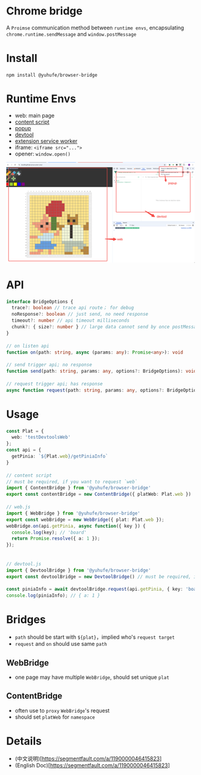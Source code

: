 # Chrome bridge

A `Proimse` communication method between `runtime envs`, encapsulating `chrome.runtime.sendMessage` and `window.postMessage`

# Install

```
npm install @yuhufe/browser-bridge
```

# Runtime Envs
- web: main page
- [content script](https://developer.chrome.com/docs/extensions/develop/concepts/content-scripts)
- [popup](https://developer.chrome.com/docs/extensions/develop/ui/add-popup)
- [devtool](https://developer.chrome.com/docs/extensions/how-to/devtools/extend-devtools)
- [extension service worker](https://developer.chrome.com/docs/extensions/develop/concepts/service-workers/basics)
- iframe: `<iframe src="...">`
- opener: `window.open()`

![image](./assets/runtime_envs.png)

# API

```typescript
interface BridgeOptions {
  trace?: boolean // trace api route； for debug
  noResponse?: boolean // just send, no need response
  timeout?: number // api timeout milliseconds
  chunk?: { size?: number } // large data cannot send by once postMessage, need split
}

// on listen api
function on(path: string, async (params: any): Promise<any>): void

// send trigger api; no response
function send(path: string, params: any, options?: BridgeOptions): void

// request trigger api; has response
async function request(path: string, params: any, options?: BridgeOptions): Promise<any>
```

# Usage

```typescript
const Plat = {
  web: 'testDevtoolsWeb'
};
const api = {
  getPinia: `${Plat.web}/getPiniaInfo`
}

// content script 
// must be required, if you want to request `web`
import { ContentBridge } from '@yuhufe/browser-bridge'
export const contentBridge = new ContentBridge({ platWeb: Plat.web }) 

// web.js
import { WebBridge } from '@yuhufe/browser-bridge'
export const webBridge = new WebBridge({ plat: Plat.web });
webBridge.on(api.getPinia, async function({ key }) {
  console.log(key); // 'board'
  return Promise.resolve({ a: 1 });
});


// devtool.js
import { DevtoolBridge } from '@yuhufe/browser-bridge'
export const devtoolBridge = new DevtoolBridge() // must be required, if you want to request `web`

const piniaInfo = await devtoolBridge.request(api.getPinia, { key: 'board' });
console.log(piniaInfo); // { a: 1 }
```

# Bridges

- `path` should be start with `${plat}`，implied who's `request target`
- `request` and `on` should use same `path`

## WebBridge

- one page may have multiple `WebBridge`, should set unique `plat`

## ContentBridge

- often use to `proxy` `WebBridge`'s request
- should set `platWeb` for `namespace`

# Details
- (中文说明)[https://segmentfault.com/a/1190000046415823]
- (English Doc)[https://segmentfault.com/a/1190000046415823]
